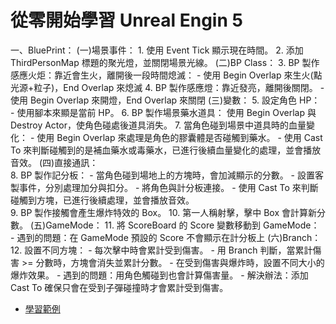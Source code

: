 # 從零開始學習 Unreal Engin 5


一、BluePrint：
    (一)場景事件：
        1. 使用 Event Tick 顯示現在時間。
        2. 添加 ThirdPersonMap 標題的聚光燈，並關閉場景光線。
    (二)BP Class：
        3. BP 製作感應火炬：靠近會生火，離開後一段時間熄滅：
            - 使用 Begin Overlap 來生火(點光源+粒子)，End Overlap 來熄滅
        4. BP 製作感應燈：靠近發亮，離開後關閉。
            - 使用 Begin Overlap 來開燈，End Overlap 來關閉
    (三)變數：
        5. 設定角色 HP：
            - 使用腳本來顯是當前 HP。
        6. BP 製作場景藥水道具：
            使用 Begin Overlap 與 Destroy Actor，使角色碰處後道具消失。
        7. 當角色碰到場景中道具時的血量變化：
            - 使用 Begin Overlap 來處理是角色的膠囊體是否碰觸到藥水。
            - 使用 Cast To 來判斷碰觸到的是補血藥水或毒藥水，已進行後續血量變化的處理，並會播放音效。 
    (四)直接通訊：   
        8. BP 製作記分板：
            - 當角色碰到場地上的方塊時，會加減顯示的分數。
            - 設置客製事件，分別處理加分與扣分。
            - 將角色與計分板連接。
            - 使用 Cast To 來判斷碰觸到方塊，已進行後續處理，並會播放音效。  
        9. BP 製作接觸會產生爆炸特效的 Box。
        10. 第一人稱射擊，擊中 Box 會計算新分數。
    (五)GameMode：
        11. 將 ScoreBoard 的 Score 變數移動到 GameMode：
            - 遇到的問題：在 GameMode 預設的 Score 不會顯示在計分板上
    (六)Branch：
        12. 設置不同方塊：
            - 每次擊中時會累計受到傷害。
            - 用 Branch 判斷，當累計傷害 >= 分數時，方塊會消失並累計分數。
            - 在受到傷害與爆炸時，設置不同大小的爆炸效果。
            - 遇到的問題：用角色觸碰到也會計算傷害量。
            - 解決辦法：添加 Cast To 確保只會在受到子彈碰撞時才會累計受到傷害。
- [學習範例](https://www.youtube.com/watch?v=xPEGSgXaTzQ&list=PLWaDU4I4My4RBwegzH8LnhAo5YN4krysV&index=2&ab_channel=%E8%94%A1%E6%98%8E%E6%AC%A3)